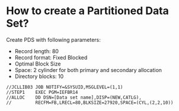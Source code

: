 # How to create a Partitioned Data Set?

Create PDS with following parameters:
- Record length: 80
- Record format: Fixed Blocked
- Optimal Block Size
- Space: 2 cylinder for both primary and secondary allocation
- Directory blocks: 10

```
//JCLLIB03 JOB NOTIFY=&SYSUID,MSGLEVEL=(1,1)                   
//STEP1    EXEC PGM=IEFBR14                                    
//ALLOC    DD DSN=[Data set name],DISP=(NEW,CATLG),            
//         RECFM=FB,LRECL=80,BLKSIZE=27920,SPACE=(CYL,(2,2,10))
```
